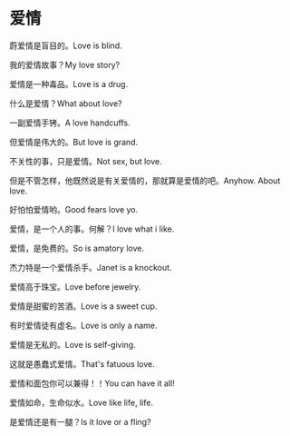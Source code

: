 # 爱情

<p><span class="chinese">蔚爱情是盲目的。</span><span class="english">Love is blind.</span></p>

<p><span class="chinese">我的爱情故事？</span><span class="english">My love story?</span></p>

<p><span class="chinese">爱情是一种毒品。</span><span class="english">Love is a drug.</span></p>

<p><span class="chinese">什么是爱情？</span><span class="english">What about love?</span></p>

<p><span class="chinese">一副爱情手铐。</span><span class="english">A love handcuffs.</span></p>

<p><span class="chinese">但爱情是伟大的。</span><span class="english">But love is grand.</span></p>

<p><span class="chinese">不关性的事，只是爱情。</span><span class="english">Not sex, but love.</span></p>

<p><span class="chinese">但是不管怎样，他既然说是有关爱情的，那就算是爱情的吧。</span><span class="english">Anyhow. About love.</span></p>

<p><span class="chinese">好怕怕爱情哟。</span><span class="english">Good fears love yo.</span></p>

<p><span class="chinese">爱情，是一个人的事。何解？</span><span class="english">I love what i like.</span></p>

<p><span class="chinese">爱情，是免费的。</span><span class="english">So is amatory love.</span></p>

<p><span class="chinese">杰力特是一个爱情杀手。</span><span class="english">Janet is a knockout.</span></p>

<p><span class="chinese">爱情高于珠宝。</span><span class="english">Love before jewelry.</span></p>

<p><span class="chinese">爱情是甜蜜的苦酒。</span><span class="english">Love is a sweet cup.</span></p>

<p><span class="chinese">有时爱情徒有虚名。</span><span class="english">Love is only a name.</span></p>

<p><span class="chinese">爱情是无私的。</span><span class="english">Love is self-giving.</span></p>

<p><span class="chinese">这就是愚蠢式爱情。</span><span class="english">That's fatuous love.</span></p>

<p><span class="chinese">爱情和面包你可以兼得！！</span><span class="english">You can have it all!</span></p>

<p><span class="chinese">爱情如命，生命似水。</span><span class="english">Love like life, life.</span></p>

<p><span class="chinese">是爱情还是有一腿？</span><span class="english">Is it love or a fling?</span></p>

